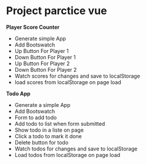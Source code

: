 # Project parctice vue


**Player Score Counter**

   * Generate simple App
   * Add Bootswatch
   * Up Button For Player 1
   * Down Button For Player 1
   * Up Button For Player 2
   * Down Button For Player 2
   * Watch scores for changes and save to localStorage
   * load scores from localStorage on page load

**Todo App**

   * Generate a simple App
   * Add Bootswatch
   * Form to add todo
   * Add todo to list when form submitted
   * Show todo in a liste on page
   * Click a todo to mark it done
   * Delete button for todo
   * Watch todos for changes and save to localStorage
   * Load todos from localStorage on page load
